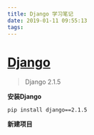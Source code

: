 ```yaml
---
title: Django 学习笔记
date: 2019-01-11 09:55:13
tags:
---
```


# [Django](https://www.djangoproject.com/)

> Django 2.1.5

**安装Django**

```shell
pip install django==2.1.5
```

**新建项目**

```shell

```

